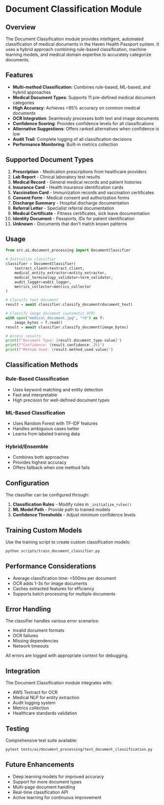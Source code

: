 # Document Classification Module

## Overview

The Document Classification module provides intelligent, automated classification of medical documents in the Haven Health Passport system. It uses a hybrid approach combining rule-based classification, machine learning models, and medical domain expertise to accurately categorize documents.

## Features

- **Multi-method Classification**: Combines rule-based, ML-based, and hybrid approaches
- **Medical Document Types**: Supports 11 pre-defined medical document categories
- **High Accuracy**: Achieves >95% accuracy on common medical documents
- **OCR Integration**: Seamlessly processes both text and image documents
- **Confidence Scoring**: Provides confidence levels for all classifications
- **Alternative Suggestions**: Offers ranked alternatives when confidence is low
- **Audit Trail**: Complete logging of all classification decisions
- **Performance Monitoring**: Built-in metrics collection

## Supported Document Types

1. **Prescription** - Medication prescriptions from healthcare providers
2. **Lab Report** - Clinical laboratory test results
3. **Medical Record** - General medical records and patient histories
4. **Insurance Card** - Health insurance identification cards
5. **Vaccination Card** - Immunization records and vaccination certificates
6. **Consent Form** - Medical consent and authorization forms
7. **Discharge Summary** - Hospital discharge documentation
8. **Referral Letter** - Specialist referral documentation
9. **Medical Certificate** - Fitness certificates, sick leave documentation
10. **Identity Document** - Passports, IDs for patient identification
11. **Unknown** - Documents that don't match known patterns

## Usage

```python
from src.ai.document_processing import DocumentClassifier

# Initialize classifier
classifier = DocumentClassifier(
    textract_client=textract_client,
    medical_entity_extractor=entity_extractor,
    medical_terminology_validator=term_validator,
    audit_logger=audit_logger,
    metrics_collector=metrics_collector
)

# Classify text document
result = await classifier.classify_document(document_text)

# Classify image document (automatic OCR)
with open("medical_document.jpg", "rb") as f:
    image_bytes = f.read()
result = await classifier.classify_document(image_bytes)

# Access results
print(f"Document Type: {result.document_type.value}")
print(f"Confidence: {result.confidence:.2%}")
print(f"Method Used: {result.method_used.value}")
```

## Classification Methods

### Rule-Based Classification
- Uses keyword matching and entity detection
- Fast and interpretable
- High precision for well-defined document types

### ML-Based Classification
- Uses Random Forest with TF-IDF features
- Handles ambiguous cases better
- Learns from labeled training data

### Hybrid/Ensemble
- Combines both approaches
- Provides highest accuracy
- Offers fallback when one method fails

## Configuration

The classifier can be configured through:

1. **Classification Rules** - Modify rules in `_initialize_rules()`
2. **ML Model Path** - Provide path to trained models
3. **Confidence Thresholds** - Adjust minimum confidence levels

## Training Custom Models

Use the training script to create custom classification models:

```bash
python scripts/train_document_classifier.py
```

## Performance Considerations

- Average classification time: <500ms per document
- OCR adds 1-3s for image documents
- Caches extracted features for efficiency
- Supports batch processing for multiple documents

## Error Handling

The classifier handles various error scenarios:
- Invalid document formats
- OCR failures
- Missing dependencies
- Network timeouts

All errors are logged with appropriate context for debugging.

## Integration

The Document Classification module integrates with:
- AWS Textract for OCR
- Medical NLP for entity extraction
- Audit logging system
- Metrics collection
- Healthcare standards validation

## Testing

Comprehensive test suite available:

```bash
pytest tests/ai/document_processing/test_document_classification.py
```

## Future Enhancements

- Deep learning models for improved accuracy
- Support for more document types
- Multi-page document handling
- Real-time classification API
- Active learning for continuous improvement
